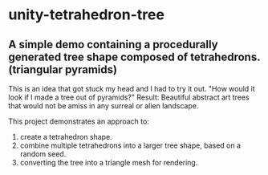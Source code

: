 # unity-tetrahedron-tree

## A simple demo containing a procedurally generated tree shape composed of tetrahedrons. (triangular pyramids)

This is an idea that got stuck my head and I had to try it out. "How would it look if I made a tree out of pyramids?" 
Result: Beautiful abstract art trees that would not be amiss in any surreal or alien landscape.

This project demonstrates an approach to:

1. create a tetrahedron shape.
2. combine multiple tetrahedrons into a larger tree shape, based on a random seed.
3. converting the tree into a triangle mesh for rendering.